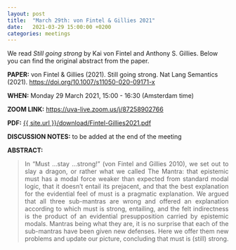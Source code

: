 ```yaml
---
layout: post
title:  "March 29th: von Fintel & Gillies 2021" 
date:   2021-03-29 15:00:00 +0200
categories: meetings
---
```

We read _Still going strong_  by Kai von Fintel and Anthony S. Gillies. Below you can find the original abstract from the paper. 

<b> PAPER:</b> von Fintel & Gillies (2021). Still going strong. Nat Lang Semantics (2021).
<a href="https://doi.org/10.1007/s11050-020-09171-x"  target="_blank" rel="noopener noreferrer"> https://doi.org/10.1007/s11050-020-09171-x </a>

<b> WHEN:</b>  Monday 29 March 2021, 15:00 - 16:30 (Amsterdam time)

<b> ZOOM LINK:</b> <a href="https://uva-live.zoom.us/j/87258902766"  target="_blank" rel="noopener noreferrer">https://uva-live.zoom.us/j/87258902766 </a>

<b> PDF:</b>  <a href="{{ site.url }}/download/Fintel-Gillies2021.pdf"  target="_blank" rel="noopener noreferrer">{{ site.url }}/download/Fintel-Gillies2021.pdf</a>

<b> DISCUSSION NOTES:</b> to be added at the end of the meeting 


<b> ABSTRACT: </b>

<blockquote>
<p style="text-align: justify;">
In “Must …stay …strong!” (von Fintel and Gillies 2010), we set out to slay a dragon, or
rather what we called The Mantra: that epistemic must has a modal force weaker than
expected from standard modal logic, that it doesn’t entail its prejacent, and that the best
explanation for the evidential feel of must is a pragmatic explanation. We argued that
all three sub-mantras are wrong and offered an explanation according to which must is
strong, entailing, and the felt indirectness is the product of an evidential presupposition
carried by epistemic modals. Mantras being what they are, it is no surprise that each
of the sub-mantras have been given new defenses. Here we offer them new problems
and update our picture, concluding that must is (still) strong.
</p>


</blockquote>
